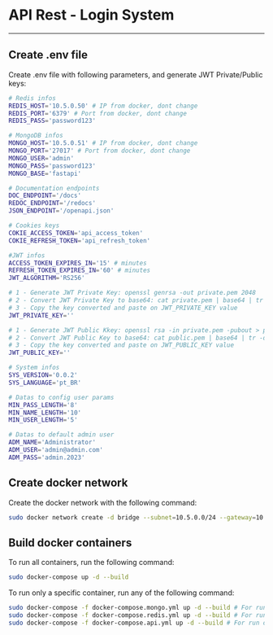 # API Rest - Login System
___
## Create .env file

Create .env file with following parameters, and generate JWT Private/Public keys:
```bash
# Redis infos
REDIS_HOST='10.5.0.50' # IP from docker, dont change
REDIS_PORT='6379' # Port from docker, dont change
REDIS_PASS='password123'

# MongoDB infos
MONGO_HOST='10.5.0.51' # IP from docker, dont change
MONGO_PORT='27017' # Port from docker, dont change
MONGO_USER='admin'
MONGO_PASS='password123'
MONGO_BASE='fastapi'

# Documentation endpoints
DOC_ENDPOINT='/docs'
REDOC_ENDPOINT='/redocs'
JSON_ENDPOINT='/openapi.json'

# Cookies keys
COKIE_ACCESS_TOKEN='api_access_token'
COKIE_REFRESH_TOKEN='api_refresh_token'

#JWT infos
ACCESS_TOKEN_EXPIRES_IN='15' # minutes
REFRESH_TOKEN_EXPIRES_IN='60' # minutes
JWT_ALGORITHM='RS256'

# 1 - Generate JWT Private Key: openssl genrsa -out private.pem 2048
# 2 - Convert JWT Private Key to base64: cat private.pem | base64 | tr -d \\n
# 3 - Copy the key converted and paste on JWT_PRIVATE_KEY value
JWT_PRIVATE_KEY=''

# 1 - Generate JWT Public Kkey: openssl rsa -in private.pem -pubout > public.pem
# 2 - Convert JWT Public Key to base64: cat public.pem | base64 | tr -d \\n
# 3 - Copy the key converted and paste on JWT_PUBLIC_KEY value
JWT_PUBLIC_KEY=''

# System infos
SYS_VERSION='0.0.2'
SYS_LANGUAGE='pt_BR'

# Datas to config user params
MIN_PASS_LENGTH='8'
MIN_NAME_LENGTH='10'
MIN_USER_LENGTH='5'

# Datas to default admin user
ADM_NAME='Administrator'
ADM_USER='admin@admin.com'
ADM_PASS='admin.2023'
```
## Create docker network
Create the docker network with the following command:
```bash
sudo docker network create -d bridge --subnet=10.5.0.0/24 --gateway=10.5.0.1 api_network
```
## Build docker containers
To run all containers, run the following command:
```bash
sudo docker-compose up -d --build
```
To run only a specific container, run any of the following command:
```bash
sudo docker-compose -f docker-compose.mongo.yml up -d --build # For run only the mongodb container
sudo docker-compose -f docker-compose.redis.yml up -d --build # For run only the redis container
sudo docker-compose -f docker-compose.api.yml up -d --build # For run only the api container
```
